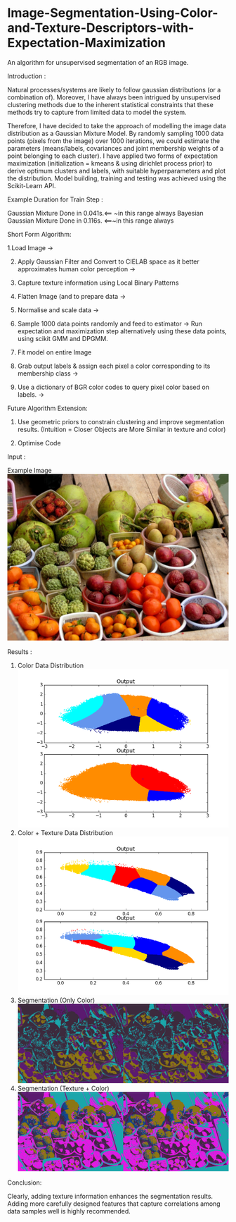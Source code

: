 # Image-Segmentation-Using-Color-and-Texture-Descriptors-with-Expectation-Maximization
An algorithm for unsupervised segmentation of an RGB image.

Introduction :

Natural processes/systems are likely to follow gaussian distributions (or a combination of). Moreover, I have always been intrigued by unsupervised clustering methods due to the inherent statistical constraints that these methods try to capture from limited data to model the system.

Therefore, I have decided to take the approach of modelling the image data distribution as a Gaussian Mixture Model. By randomly sampling 1000 data points (pixels from the image) over 1000 iterations, we could estimate the parameters (means/labels, covariances and joint membership weights of a point belonging to each cluster). I have applied two forms of expectation maximization (initialization = kmeans & using dirichlet process prior) to derive optimum clusters and labels, with suitable hyperparameters and plot the distribution. Model building, training and testing was achieved using the Scikit-Learn API.

Example Duration for Train Step : 

Gaussian Mixture Done in 0.041s.<== ~in this range always
Bayesian Gaussian Mixture Done in 0.116s. <==~in this range always

Short Form Algorithm:

1.Load Image ->

2. Apply Gaussian Filter and Convert to CIELAB space as it better approximates human color perception ->

3. Capture texture information using Local Binary Patterns

4. Flatten Image (and  to prepare data -> 

5. Normalise and scale data -> 

6. Sample 1000 data points randomly and feed to estimator -> Run expectation and maximization step alternatively using these data points, using scikit GMM and DPGMM.

7. Fit model on entire Image

8. Grab output labels & assign each pixel a color corresponding to its membership class ->

9. Use a dictionary of BGR color codes to query pixel color based on labels. ->

Future Algorithm Extension:

1. Use geometric priors to constrain clustering and improve segmentation results. (Intuition = Closer Objects are More Similar in texture and color)

2. Optimise Code

Input :

Example Image ![alt text](Example_Fruits.jpg)

Results :

1. Color Data Distribution ![alt text](images/ColorData_Distribution_GMMTop_DPGMMBottom.png)
2. Color + Texture Data Distribution ![alt text](images/JointTextureColorDistribution_GMMTop_DPGMMBottom.png )
3. Segmentation (Only Color) ![alt text](images/Results_OnlyColor.png)
4. Segmentation (Texture + Color) ![alt text](images/Results_JointTextureColor.png)

Conclusion:

Clearly, adding texture information enhances the segmentation results. Adding more carefully designed features that capture correlations among data samples well is highly recommended.
